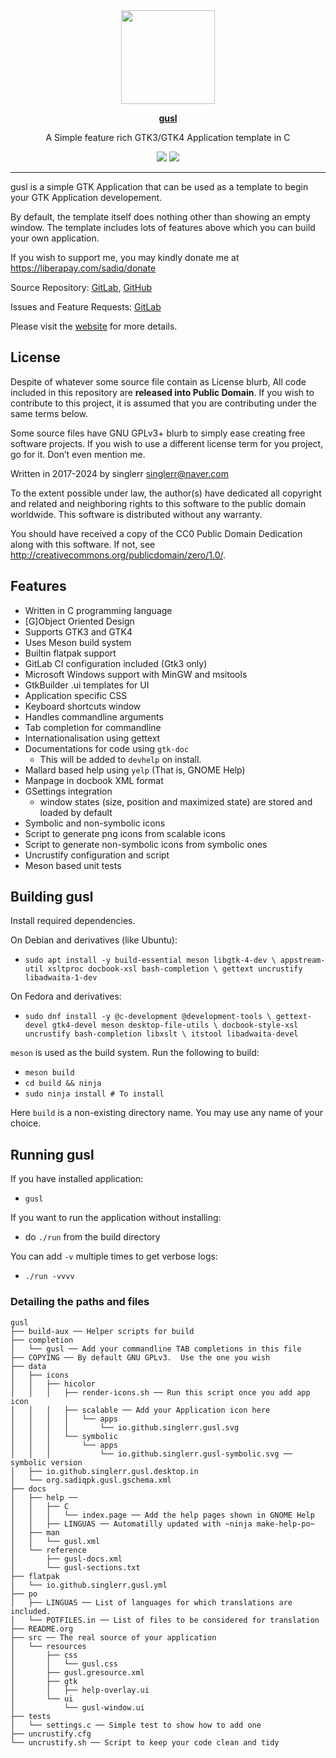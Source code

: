 <div align="center">
  <a href="https://www.sadiqpk.org/projects/gusl.html">
    <img src="https://gitlab.com/sadiq/gusl/raw/master/data/icons/hicolor/256x256/apps/io.github.singlerr.gusl.png" width="150" />
  </a>
  <br>

  <a href="https://www.sadiqpk.org/projects/gusl.html"><b>gusl</b></a>
  <br>

  A Simple feature rich GTK3/GTK4 Application template in C
  <br>

  <a href="https://gitlab.com/sadiq/gusl/pipelines"><img
       src="https://gitlab.com/sadiq/gusl/badges/master/pipeline.svg" /></a>
  <a href="https://sadiq.gitlab.io/gusl/coverage"><img
       src="https://gitlab.com/sadiq/gusl/badges/master/coverage.svg" /></a>
</div>

---

gusl is a simple GTK Application that can be used as a
template to begin your GTK Application developement.

By default, the template itself does nothing other than showing
an empty window.
The template includes lots of features above which you can build
your own application.

If you wish to support me, you may kindly donate me at
https://liberapay.com/sadiq/donate

Source Repository: [GitLab][gitlab], [GitHub][github]

Issues and Feature Requests: [GitLab][issues]

Please visit the [website][home] for more details.

## License

Despite of whatever some source file contain as License blurb,
All code included in this repository are **released into Public
Domain**.  If you wish to contribute to this project, it is assumed
that you are contributing under the same terms below.

Some source files have GNU GPLv3+ blurb to simply ease creating
free software projects.  If you wish to use a different license
term for you project, go for it.  Don’t even mention me.

Written in 2017-2024 by singlerr <singlerr@naver.com>

To the extent possible under law, the author(s) have dedicated all
copyright and related and neighboring rights to this software to
the public domain worldwide.  This software is distributed without
any warranty.

You should have received a copy of the CC0 Public Domain Dedication
along with this software.  If not, see
<http://creativecommons.org/publicdomain/zero/1.0/>.


## Features

* Written in C programming language
* [G]Object Oriented Design
* Supports GTK3 and GTK4
* Uses Meson build system
* Builtin flatpak support
* GitLab CI configuration included (Gtk3 only)
* Microsoft Windows support with MinGW and msitools
* GtkBuilder .ui templates for UI
* Application specific CSS
* Keyboard shortcuts window
* Handles commandline arguments
* Tab completion for commandline
* Internationalisation using gettext
* Documentations for code using `gtk-doc`
  * This will be added to `devhelp` on install.
* Mallard based help using `yelp` (That is, GNOME Help)
* Manpage in docbook XML format
* GSettings integration
  * window states (size, position and maximized state) are stored
    and loaded by default
* Symbolic and non-symbolic icons
* Script to generate png icons from scalable icons
* Script to generate non-symbolic icons from symbolic ones
* Uncrustify configuration and script
* Meson based unit tests


## Building gusl

Install required dependencies.

On Debian and derivatives (like Ubuntu):
* `sudo apt install -y build-essential meson libgtk-4-dev \
  appstream-util xsltproc docbook-xsl bash-completion \
  gettext uncrustify libadwaita-1-dev`

On Fedora and derivatives:
* `sudo dnf install -y @c-development @development-tools \
  gettext-devel gtk4-devel meson desktop-file-utils \
  docbook-style-xsl uncrustify bash-completion libxslt \
  itstool libadwaita-devel`

`meson` is used as the build system.  Run the following to build:
* `meson build`
* `cd build && ninja`
* `sudo ninja install # To install` 

Here `build` is a non-existing directory name.  You may use any
name of your choice.

## Running gusl

If you have installed application:
* `gusl`

If you want to run the application without installing:
* do `./run` from the build directory

You can add `-v` multiple times to get verbose logs:
* `./run -vvvv`

### Detailing the paths and files

```
gusl
├── build-aux ── Helper scripts for build
├── completion
│   └── gusl ── Add your commandline TAB completions in this file
├── COPYING ── By default GNU GPLv3.  Use the one you wish
├── data
│   ├── icons
│   │   ├── hicolor
│   │   │   ├── render-icons.sh ── Run this script once you add app icon
│   │   │   ├── scalable ── Add your Application icon here
│   │   │   │   └── apps
│   │   │   │       └── io.github.singlerr.gusl.svg
│   │   │   └── symbolic
│   │   │       └── apps
│   │   │           └── io.github.singlerr.gusl-symbolic.svg ── symbolic version
│   ├── io.github.singlerr.gusl.desktop.in
│   └── org.sadiqpk.gusl.gschema.xml
├── docs
│   ├── help ──
│   │   ├── C
│   │   │   └── index.page ── Add the help pages shown in GNOME Help
│   │   ├── LINGUAS ── Automatilly updated with ~ninja make-help-po~
│   ├── man
│   │   └── gusl.xml
│   └── reference
│       ├── gusl-docs.xml
│       └── gusl-sections.txt
├── flatpak
│   └── io.github.singlerr.gusl.yml
├── po
│   ├── LINGUAS ── List of languages for which translations are included.
│   └── POTFILES.in ── List of files to be considered for translation
├── README.org
├── src ── The real source of your application
│   └── resources
│       ├── css
│       │   └── gusl.css
│       ├── gusl.gresource.xml
│       ├── gtk
│       │   ├── help-overlay.ui
│       └── ui
│           └── gusl-window.ui
├── tests
│   └── settings.c ── Simple test to show how to add one
├── uncrustify.cfg
└── uncrustify.sh ── Script to keep your code clean and tidy
```

<!-- Links referenced elsewhere -->
[home]: https://www.sadiqpk.org/projects/gusl.html
[coverage]: https://sadiq.gitlab.io/gusl/coverage
[gitlab]: https://gitlab.com/sadiq/gusl
[github]: https://github.com/pksadiq/gusl
[issues]: https://gitlab.com/sadiq/gusl/issues
